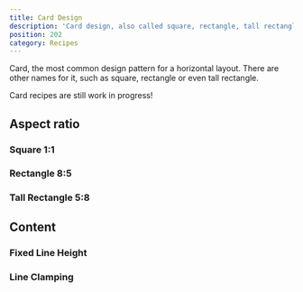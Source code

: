 ```yaml
---
title: Card Design
description: 'Card design, also called square, rectangle, tall rectangle, various way to design content horizontally with them.'
position: 202
category: Recipes
---
```


Card, the most common design pattern for a horizontal layout. 
There are other names for it, such as square, rectangle or even tall rectangle. 

<alert type="warning">

Card recipes are still work in progress! 

</alert>

## Aspect ratio

### Square 1:1

### Rectangle 8:5

### Tall Rectangle 5:8

## Content 

### Fixed Line Height

### Line Clamping
